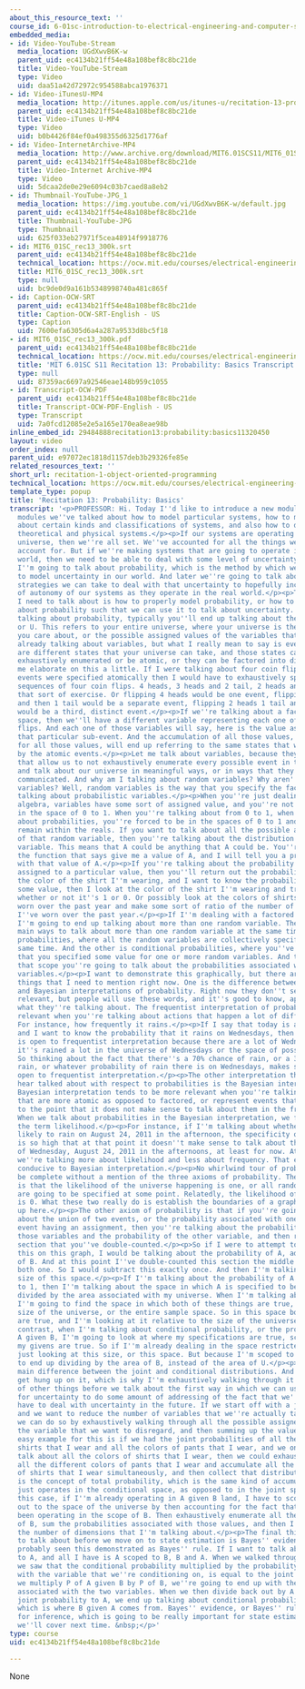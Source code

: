 ```yaml
---
about_this_resource_text: ''
course_id: 6-01sc-introduction-to-electrical-engineering-and-computer-science-i-spring-2011
embedded_media:
- id: Video-YouTube-Stream
  media_location: UGdXwvB6K-w
  parent_uid: ec4134b21ff54e48a108bef8c8bc21de
  title: Video-YouTube-Stream
  type: Video
  uid: daa51a42d72972c954588abca1976371
- id: Video-iTunesU-MP4
  media_location: http://itunes.apple.com/us/itunes-u/recitation-13-probability/id490181666?i=108667953
  parent_uid: ec4134b21ff54e48a108bef8c8bc21de
  title: Video-iTunes U-MP4
  type: Video
  uid: b0b4426f84ef0a498355d6325d1776af
- id: Video-InternetArchive-MP4
  media_location: http://www.archive.org/download/MIT6.01SCS11/MIT6_01SC_rec13_300k.mp4
  parent_uid: ec4134b21ff54e48a108bef8c8bc21de
  title: Video-Internet Archive-MP4
  type: Video
  uid: 5dcaa2de0e29e6094c03b7caed8a8eb2
- id: Thumbnail-YouTube-JPG_1
  media_location: https://img.youtube.com/vi/UGdXwvB6K-w/default.jpg
  parent_uid: ec4134b21ff54e48a108bef8c8bc21de
  title: Thumbnail-YouTube-JPG
  type: Thumbnail
  uid: 625f033eb27971f5cea48914f9918776
- id: MIT6_01SC_rec13_300k.srt
  parent_uid: ec4134b21ff54e48a108bef8c8bc21de
  technical_location: https://ocw.mit.edu/courses/electrical-engineering-and-computer-science/6-01sc-introduction-to-electrical-engineering-and-computer-science-i-spring-2011/unit-4-probability-and-planning/discrete-probability/recitation-1-object-oriented-programming/MIT6_01SC_rec13_300k.srt
  title: MIT6_01SC_rec13_300k.srt
  type: null
  uid: bc9de0d9a161b5348998740a481c865f
- id: Caption-OCW-SRT
  parent_uid: ec4134b21ff54e48a108bef8c8bc21de
  title: Caption-OCW-SRT-English - US
  type: Caption
  uid: 7600efa6305d6a4a287a9533d8bc5f18
- id: MIT6_01SC_rec13_300k.pdf
  parent_uid: ec4134b21ff54e48a108bef8c8bc21de
  technical_location: https://ocw.mit.edu/courses/electrical-engineering-and-computer-science/6-01sc-introduction-to-electrical-engineering-and-computer-science-i-spring-2011/unit-4-probability-and-planning/discrete-probability/recitation-1-object-oriented-programming/MIT6_01SC_rec13_300k.pdf
  title: 'MIT 6.01SC S11 Recitation 13: Probability: Basics Transcript'
  type: null
  uid: 87359ac6697a92546eae148b959c1055
- id: Transcript-OCW-PDF
  parent_uid: ec4134b21ff54e48a108bef8c8bc21de
  title: Transcript-OCW-PDF-English - US
  type: Transcript
  uid: 7a0fcd12085e2e5a165e170ea8eae98b
inline_embed_id: 29484888recitation13:probability:basics11320450
layout: video
order_index: null
parent_uid: e97072ec1818d1157deb3b29326fe85e
related_resources_text: ''
short_url: recitation-1-object-oriented-programming
technical_location: https://ocw.mit.edu/courses/electrical-engineering-and-computer-science/6-01sc-introduction-to-electrical-engineering-and-computer-science-i-spring-2011/unit-4-probability-and-planning/discrete-probability/recitation-1-object-oriented-programming
template_type: popup
title: 'Recitation 13: Probability: Basics'
transcript: '<p>PROFESSOR: Hi. Today I''d like to introduce a new module. In previous
  modules we''ve talked about how to model particular systems, how to make predictions
  about certain kinds and classifications of systems, and also how to design both
  theoretical and physical systems.</p><p>If our systems are operating in a deterministic
  universe, then we''re all set. We''ve accounted for all the things we could possibly
  account for. But if we''re making systems that are going to operate in the real
  world, then we need to be able to deal with some level of uncertainty.</p><p>Today
  I''m going to talk about probability, which is the method by which we''re going
  to model uncertainty in our world. And later we''re going to talk about different
  strategies we can take to deal with that uncertainty to hopefully increase the level
  of autonomy of our systems as they operate in the real world.</p><p>The first thing
  I need to talk about is how to properly model probability, or how to probably talk
  about probability such that we can use it to talk about uncertainty. When you''re
  talking about probability, typically you''ll end up talking about the sample space
  or U. This refers to your entire universe, where your universe is the values that
  you care about, or the possible assigned values of the variables that you care about.</p><p>I''m
  already talking about variables, but what I really mean to say is events. There
  are different states that your universe can take, and those states can be sort of
  exhaustively enumerated or be atomic, or they can be factored into different variables.</p><p>Let
  me elaborate on this a little. If I were talking about four coin flips, if those
  events were specified atomically then I would have to exhaustively specify all possible
  sequences of four coin flips. 4 heads, 3 heads and 2 tail, 2 heads and 2 tails,
  that sort of exercise. Or flipping 4 heads would be one event, flipping 3 heads
  and then 1 tail would be a separate event, flipping 2 heads 1 tail and another head
  would be a third, distinct event.</p><p>If we''re talking about a factored state
  space, then we''ll have a different variable representing each one of these coin
  flips. And each one of those variables will say, here is the value associated with
  that particular sub-event. And the accumulation of all those values, or the specification
  for all those values, will end up referring to the same states that were addressed
  by the atomic events.</p><p>Let me talk about variables, because they''re the thing
  that allow us to not exhaustively enumerate every possible event in the universe,
  and talk about our universe in meaningful ways, or in ways that they can be effectively
  communicated. And why am I talking about random variables? Why aren''t they just
  variables? Well, random variables is the way that you specify the fact that you''re
  talking about probabilistic variables.</p><p>When you''re just dealing with regular
  algebra, variables have some sort of assigned value, and you''re not forced to be
  in the space of 0 to 1. When you''re talking about from 0 to 1, when you''re talking
  about probabilities, you''re forced to be in the spaces of 0 to 1 and forced to
  remain within the reals. If you want to talk about all the possible assigned values
  of that random variable, then you''re talking about the distribution over that random
  variable. This means that A could be anything that A could be. You''re talking about
  the function that says give me a value of A, and I will tell you a probability associated
  with that value of A.</p><p>If you''re talking about the probability of A being
  assigned to a particular value, then you''ll return out the probability. If A represents
  the color of the shirt I''m wearing, and I want to know the probability that A is
  some value, then I look at the color of the shirt I''m wearing and try to determine
  whether or not it''s 1 or 0. Or possibly look at the colors of shirts that I''ve
  worn over the past year and make some sort of ratio of the number of pink shirts
  I''ve worn over the past year.</p><p>If I''m dealing with a factored state space,
  I''m going to end up talking about more than one random variable. There are two
  main ways to talk about more than one random variable at the same time. One is joint
  probabilities, where all the random variables are collectively specified at the
  same time. And the other is conditional probabilities, where you''ve already decided
  that you specified some value for one or more random variables. And then within
  that scope you''re going to talk about the probabilities associated with other random
  variables.</p><p>I want to demonstrate this graphically, but there are two more
  things that I need to mention right now. One is the difference between frequentist
  and Bayesian interpretations of probability. Right now they don''t seem particularly
  relevant, but people will use these words, and it''s good to know, approximately,
  what they''re talking about. The frequentist interpretation of probability is more
  relevant when you''re talking about actions that happen a lot of different times.
  For instance, how frequently it rains.</p><p>If I say that today is a Wednesday,
  and I want to know the probability that it rains on Wednesdays, then that probability
  is open to frequentist interpretation because there are a lot of Wednesdays, and
  it''s rained a lot in the universe of Wednesdays or the space of possible Wednesdays.
  So thinking about the fact that there''s a 70% chance of rain, or a 30% chance of
  rain, or whatever probability of rain there is on Wednesdays, makes sense, or is
  open to frequentist interpretation.</p><p>The other interpretation that you''ll
  hear talked about with respect to probabilities is the Bayesian interpretation.
  Bayesian interpretation tends to be more relevant when you''re talking about spaces
  that are more atomic as opposed to factored, or represent events that are specified
  to the point that it does not make sense to talk about them in the frequentist sense.
  When we talk about probabilities in the Bayesian interpretation, we frequently use
  the term likelihood.</p><p>For instance, if I''m talking about whether or not it''s
  likely to rain on August 24, 2011 in the afternoon, the specificity of that event
  is so high that at that point it doesn''t make sense to talk about the frequency
  of Wednesday, August 24, 2011 in the afternoons, at least for now. At that point
  we''re talking more about likelihood and less about frequency. That event is more
  conducive to Bayesian interpretation.</p><p>No whirlwind tour of probability would
  be complete without a mention of the three axioms of probability. The first axiom
  is that the likelihood of the universe happening is one, or all random variables
  are going to be specified at some point. Relatedly, the likelihood of nothing happening
  is 0. What these two really do is establish the boundaries of a graphical representation
  up here.</p><p>The other axiom of probability is that if you''re going to be talking
  about the union of two events, or the probability associated with one or the other
  event having an assignment, then you''re talking about the probability of one of
  those variables and the probability of the other variable, and then removing the
  section that you''ve double-counted.</p><p>So if I were to attempt to demonstrate
  this on this graph, I would be talking about the probability of A, added the probability
  of B. And at this point I''ve double-counted this section the middle where they''re
  both one. So I would subtract this exactly once. And then I''m talking about the
  size of this space.</p><p>If I''m talking about the probability of A being equal
  to 1, then I''m talking about the space in which A is specified to be equal to 1,
  divided by the area associated with my universe. When I''m talking about joint distributions,
  I''m going to find the space in which both of these things are true, scoped to the
  size of the universe, or the entire sample space. So in this space both A and B
  are true, and I''m looking at it relative to the size of the universe.</p><p>In
  contrast, when I''m talking about conditional probability, or the probability of
  A given B, I''m going to look at where my specifications are true, scoped to where
  my givens are true. So if I''m already dealing in the space restricted to B, I''m
  just looking at this size, or this space. But because I''m scoped to B, I''m going
  to end up dividing by the area of B, instead of the area of U.</p><p>This is the
  main difference between the joint and conditional distributions. And a lot of people
  get hung up on it, which is why I''m exhaustively walking through it.</p><p>A couple
  of other things before we talk about the first way in which we can use our models
  for uncertainty to do some amount of addressing of the fact that we''re going to
  have to deal with uncertainty in the future. If we start off with a joint distribution
  and we want to reduce the number of variables that we''re actually talking about,
  we can do so by exhaustively walking through all the possible assigned values for
  the variable that we want to disregard, and then summing up the values appropriately.</p><p>An
  easy example for this is if we had the joint probabilities of all the colors of
  shirts that I wear and all the colors of pants that I wear, and we only wanted to
  talk about all the colors of shirts that I wear, then we could exhaustively cover
  all the different colors of pants that I wear and accumulate all the different values
  of shirts that I wear simultaneously, and then collect that distribution.</p><p>Related
  is the concept of total probability, which is the same kind of accumulation. It
  just operates in the conditional space, as opposed to in the joint space. So in
  this case, if I''m already operating in A given B land, I have to scope myself back
  out to the space of the universe by then accounting for the fact that I''ve only
  been operating in the scope of B. Then exhaustively enumerate all the possible values
  of B, sum the probabilities associated with those values, and then I''ve reduced
  the number of dimensions that I''m talking about.</p><p>The final thing we have
  to talk about before we move on to state estimation is Bayes'' evidence. Or you''ve
  probably seen this demonstrated as Bayes'' rule. If I want to talk about B scoped
  to A, and all I have is A scoped to B, B and A. When we walked through total probability,
  we saw that the conditional probability multiplied by the probability associated
  with the variable that we''re conditioning on, is equal to the joint probability.</p><p>When
  we multiply P of A given B by P of B, we''re going to end up with the joint probability
  associated with the two variables. When we then divide back out by A or scope our
  joint probability to A, we end up talking about conditional probabilities again,
  which is where B given A comes from. Bayes'' evidence, or Bayes'' rule, is the basis
  for inference, which is going to be really important for state estimation, which
  we''ll cover next time. &nbsp;</p>'
type: course
uid: ec4134b21ff54e48a108bef8c8bc21de

---
```

None